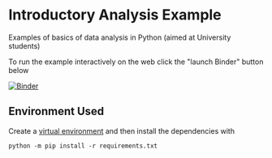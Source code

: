 # Introductory Analysis Example

Examples of basics of data analysis in Python (aimed at University students)

To run the example interactively on the web click the "launch Binder" button below

[![Binder](https://mybinder.org/badge_logo.svg)](https://mybinder.org/v2/gh/Neubauer-Group/intro-analysis-example/master?urlpath=lab/tree/example.ipynb)

## Environment Used

Create a [virtual environment](https://packaging.python.org/tutorials/installing-packages/#creating-virtual-environments) and then install the dependencies with

```
python -m pip install -r requirements.txt
```
